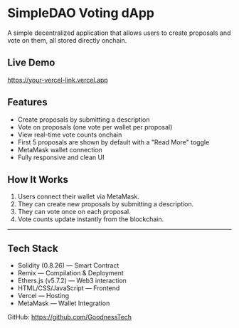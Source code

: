 # SimpleDAO Voting dApp

A simple decentralized application that allows users to create proposals and vote on them, all stored directly onchain.

## Live Demo

https://your-vercel-link.vercel.app

## Features

- Create proposals by submitting a description
- Vote on proposals (one vote per wallet per proposal)
- View real-time vote counts onchain
- First 5 proposals are shown by default with a "Read More" toggle
- MetaMask wallet connection
- Fully responsive and clean UI

## How It Works

1. Users connect their wallet via MetaMask.
2. They can create new proposals by submitting a description.
3. They can vote once on each proposal.
4. Vote counts update instantly from the blockchain.

---

## Tech Stack

- Solidity (0.8.26) — Smart Contract
- Remix — Compilation & Deployment
- Ethers.js (v5.7.2) — Web3 interaction
- HTML/CSS/JavaScript — Frontend
- Vercel — Hosting
- MetaMask — Wallet Integration

GitHub: https://github.com/GoodnessTech

